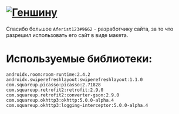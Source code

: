 # [![Геншину](https://img.shields.io/badge/Genshin%20Journey-blue?style=for-the-badge&logo=genshin-journey&logoColor=white)](https://genshin-journey.ml)
Спасибо большое `Aferist123#9662` - разработчику сайта, за то что разрешил использовать его сайт в виде макета.

# Используемые библиотеки:

```
androidx.room:room-runtime:2.4.2
androidx.swiperefreshlayout:swiperefreshlayout:1.1.0
com.squareup.picasso:picasso:2.71828
com.squareup.retrofit2:retrofit:2.9.0
com.squareup.retrofit2:converter-gson:2.9.0
com.squareup.okhttp3:okhttp:5.0.0-alpha.4
com.squareup.okhttp3:logging-interceptor:5.0.0-alpha.4
```
